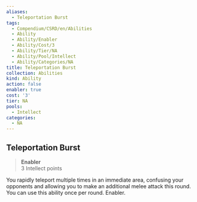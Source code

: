 ```yaml
---
aliases:
  - Teleportation Burst
tags:
  - Compendium/CSRD/en/Abilities
  - Ability
  - Ability/Enabler
  - Ability/Cost/3
  - Ability/Tier/NA
  - Ability/Pool/Intellect
  - Ability/Categories/NA
title: Teleportation Burst
collection: Abilities
kind: Ability
action: false
enabler: true
cost: '3'
tier: NA
pools:
  - Intellect
categories:
  - NA
---
```

## Teleportation Burst  
>**Enabler**  
>3 Intellect points
  
You rapidly teleport multiple times in an immediate area, confusing your opponents and allowing you to make an additional melee attack this round. You can use this ability once per round. Enabler.